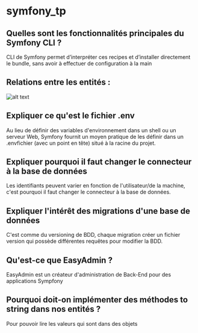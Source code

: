# symfony_tp

## Quelles sont les fonctionnalités principales du Symfony CLI ?
CLI de Symfony permet d’interpréter ces recipes et d’installer directement le bundle, sans avoir à effectuer de configuration à la main

## Relations entre les entités : 
![alt text](https://cdn.discordapp.com/attachments/766338117615353878/815888597932179487/unknown.png)

## Expliquer ce qu'est le fichier .env
Au lieu de définir des variables d'environnement dans un shell ou un serveur Web, Symfony fournit un moyen pratique de les définir dans un .envfichier (avec un point en tête) situé à la racine du projet.

## Expliquer pourquoi il faut changer le connecteur à la base de données
Les identifiants peuvent varier en fonction de l'utilisateur/de la machine, c'est pourquoi il faut changer le connecteur à la base de données.

## Expliquer l'intérêt des migrations d'une base de données
C'est comme du versioning de BDD, chaque migration créer un fichier version<timestamp> qui possède différentes requêtes pour modifier la BDD.

## Qu'est-ce que EasyAdmin ?
EasyAdmin est un créateur d'administration de Back-End pour des applications Sympfony

## Pourquoi doit-on implémenter des méthodes to string dans nos entités ?
Pour pouvoir lire les valeurs qui sont dans des objets
